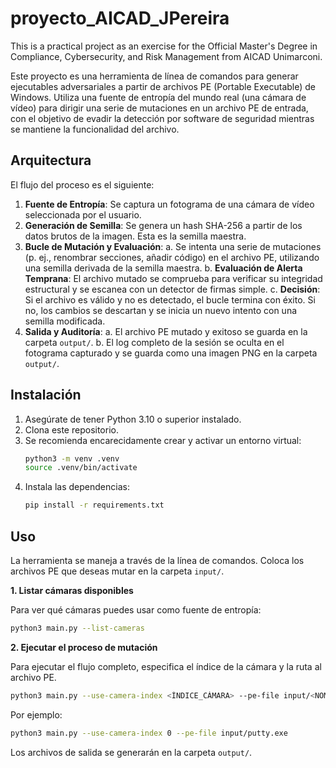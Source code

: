 # proyecto_AICAD_JPereira

This is a practical project as an exercise for the Official Master's Degree in Compliance, Cybersecurity, and Risk Management from AICAD Unimarconi.

Este proyecto es una herramienta de línea de comandos para generar ejecutables adversariales a partir de archivos PE (Portable Executable) de Windows. Utiliza una fuente de entropía del mundo real (una cámara de vídeo) para dirigir una serie de mutaciones en un archivo PE de entrada, con el objetivo de evadir la detección por software de seguridad mientras se mantiene la funcionalidad del archivo.

## Arquitectura

El flujo del proceso es el siguiente:

1.  **Fuente de Entropía**: Se captura un fotograma de una cámara de vídeo seleccionada por el usuario.
2.  **Generación de Semilla**: Se genera un hash SHA-256 a partir de los datos brutos de la imagen. Esta es la semilla maestra.
3.  **Bucle de Mutación y Evaluación**:
    a. Se intenta una serie de mutaciones (p. ej., renombrar secciones, añadir código) en el archivo PE, utilizando una semilla derivada de la semilla maestra.
    b. **Evaluación de Alerta Temprana**: El archivo mutado se comprueba para verificar su integridad estructural y se escanea con un detector de firmas simple.
    c. **Decisión**: Si el archivo es válido y no es detectado, el bucle termina con éxito. Si no, los cambios se descartan y se inicia un nuevo intento con una semilla modificada.
4.  **Salida y Auditoría**:
    a. El archivo PE mutado y exitoso se guarda en la carpeta `output/`.
    b. El log completo de la sesión se oculta en el fotograma capturado y se guarda como una imagen PNG en la carpeta `output/`.

## Instalación

1.  Asegúrate de tener Python 3.10 o superior instalado.
2.  Clona este repositorio.
3.  Se recomienda encarecidamente crear y activar un entorno virtual:
    ```sh
    python3 -m venv .venv
    source .venv/bin/activate
    ```
4.  Instala las dependencias:
    ```sh
    pip install -r requirements.txt
    ```

## Uso

La herramienta se maneja a través de la línea de comandos. Coloca los archivos PE que deseas mutar en la carpeta `input/`.

**1. Listar cámaras disponibles**

Para ver qué cámaras puedes usar como fuente de entropía:
```sh
python3 main.py --list-cameras
```

**2. Ejecutar el proceso de mutación**

Para ejecutar el flujo completo, especifica el índice de la cámara y la ruta al archivo PE.
```sh
python3 main.py --use-camera-index <ÍNDICE_CÁMARA> --pe-file input/<NOMBRE_ARCHIVO.exe>
```

Por ejemplo:
```sh
python3 main.py --use-camera-index 0 --pe-file input/putty.exe
```

Los archivos de salida se generarán en la carpeta `output/`.

